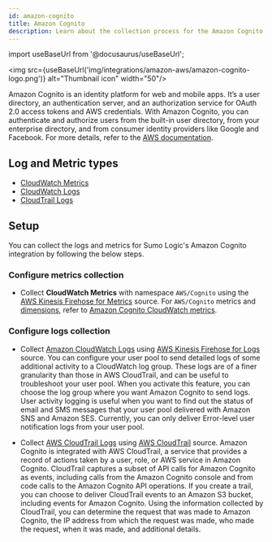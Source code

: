 ```yaml
---
id: amazon-cognito
title: Amazon Cognito
description: Learn about the collection process for the Amazon Cognito service.
---
```


import useBaseUrl from '@docusaurus/useBaseUrl';

<img src={useBaseUrl('img/integrations/amazon-aws/amazon-cognito-logo.png')} alt="Thumbnail icon" width="50"/>

Amazon Cognito is an identity platform for web and mobile apps. It’s a user directory, an authentication server, and an authorization service for OAuth 2.0 access tokens and AWS credentials. With Amazon Cognito, you can authenticate and authorize users from the built-in user directory, from your enterprise directory, and from consumer identity providers like Google and Facebook. For more details, refer to the [AWS documentation](https://docs.aws.amazon.com/cognito/latest/developerguide/what-is-amazon-cognito.html).

## Log and Metric types
* [CloudWatch Metrics](https://docs.aws.amazon.com/cognito/latest/developerguide/metrics-for-cognito-user-pools.html)
* [CloudWatch Logs](https://docs.aws.amazon.com/cognito/latest/developerguide/tracking-quotas-and-usage-in-cloud-watch-logs.html)
* [CloudTrail Logs](https://docs.aws.amazon.com/cognito/latest/developerguide/logging-using-cloudtrail.html)


## Setup
You can collect the logs and metrics for Sumo Logic's Amazon Cognito integration by following the below steps.

### Configure metrics collection
* Collect **CloudWatch Metrics** with namespace `AWS/Cognito` using the [AWS Kinesis Firehose for Metrics](/docs/send-data/hosted-collectors/amazon-aws/aws-kinesis-firehose-metrics-source/) source. For `AWS/Cognito` metrics and [dimensions](https://docs.aws.amazon.com/cognito/latest/developerguide/dimensions-for-cognito-user-pools.html), refer to [Amazon Cognito CloudWatch metrics](https://docs.aws.amazon.com/cognito/latest/developerguide/metrics-for-cognito-user-pools.html).
### Configure logs collection
* Collect [Amazon CloudWatch Logs](https://docs.aws.amazon.com/cognito/latest/developerguide/tracking-quotas-and-usage-in-cloud-watch-logs.html) using [AWS Kinesis Firehose for Logs](/docs/send-data/hosted-collectors/amazon-aws/aws-kinesis-firehose-logs-source/) source. You can configure your user pool to send detailed logs of some additional activity to a CloudWatch log group. These logs are of a finer granularity than those in AWS CloudTrail, and can be useful to troubleshoot your user pool. When you activate this feature, you can choose the log group where you want Amazon Cognito to send logs. User activity logging is useful when you want to find out the status of email and SMS messages that your user pool delivered with Amazon SNS and Amazon SES. Currently, you can only deliver Error-level user notification logs from your user pool.

* Collect [AWS CloudTrail Logs](https://docs.aws.amazon.com/cognito/latest/developerguide/logging-using-cloudtrail.html) using [AWS CloudTrail](/docs/send-data/hosted-collectors/amazon-aws/aws-cloudtrail-source/) source. Amazon Cognito is integrated with AWS CloudTrail, a service that provides a record of actions taken by a user, role, or AWS service in Amazon Cognito. CloudTrail captures a subset of API calls for Amazon Cognito as events, including calls from the Amazon Cognito console and from code calls to the Amazon Cognito API operations. If you create a trail, you can choose to deliver CloudTrail events to an Amazon S3 bucket, including events for Amazon Cognito. Using the information collected by CloudTrail, you can determine the request that was made to Amazon Cognito, the IP address from which the request was made, who made the request, when it was made, and additional details. 
